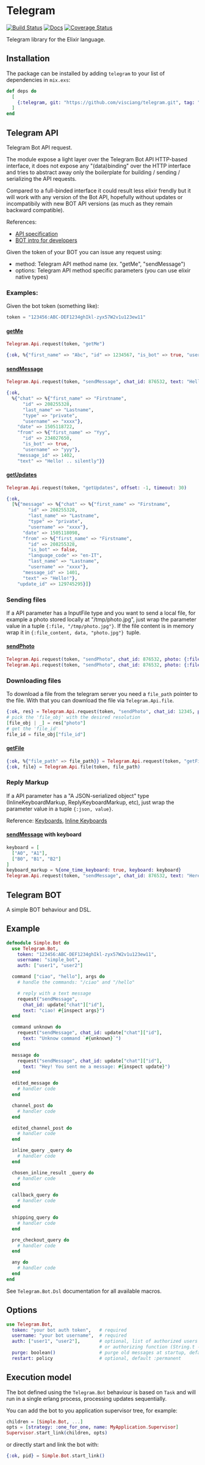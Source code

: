 # Telegram

[![Build Status](https://travis-ci.org/visciang/telegram.svg?branch=master)](https://travis-ci.org/visciang/telegram) [![Docs](https://img.shields.io/badge/docs-latest-green.svg)](https://visciang.github.io/telegram/readme.html) [![Coverage Status](https://coveralls.io/repos/github/visciang/telegram/badge.svg?branch=master)](https://coveralls.io/github/visciang/telegram?branch=master)

Telegram library for the Elixir language.

## Installation

The package can be installed by adding `telegram` to your list of dependencies in `mix.exs`:

```elixir
def deps do
  [
    {:telegram, git: "https://github.com/visciang/telegram.git", tag: "xxx"}
  ]
end
```

## Telegram API

Telegram Bot API request.

The module expose a light layer over the Telegram Bot API HTTP-based interface,
it does not expose any "(data)binding" over the HTTP interface and tries to abstract
away only the boilerplate for building / sending / serializing the API requests.

Compared to a full-binded interface it could result less elixir frendly but it will
work with any version of the Bot API, hopefully without updates or incompatibily
with new BOT API versions (as much as they remain backward compatible).


References:
* [API specification](https://core.telegram.org/bots/api)
* [BOT intro for developers](https://core.telegram.org/bots)

Given the token of your BOT you can issue any request using:
* method: Telegram API method name (ex. "getMe", "sendMessage")
* options: Telegram API method specific parameters (you can use elixir native types)

### Examples:

Given the bot token (something like):

```elixir
token = "123456:ABC-DEF1234ghIkl-zyx57W2v1u123ew11"
```

#### [getMe](https://core.telegram.org/bots/api#getme)

```elixir
Telegram.Api.request(token, "getMe")

{:ok, %{"first_name" => "Abc", "id" => 1234567, "is_bot" => true, "username" => "ABC"}}
```

#### [sendMessage](https://core.telegram.org/bots/api#sendmessage)

```elixir
Telegram.Api.request(token, "sendMessage", chat_id: 876532, text: "Hello! .. silently", disable_notification: true)

{:ok,
  %{"chat" => %{"first_name" => "Firstname",
      "id" => 208255328,
      "last_name" => "Lastname",
      "type" => "private",
      "username" => "xxxx"},
    "date" => 1505118722,
    "from" => %{"first_name" => "Yyy",
      "id" => 234027650,
      "is_bot" => true,
      "username" => "yyy"},
    "message_id" => 1402,
    "text" => "Hello! .. silently"}}
```

#### [getUpdates](https://core.telegram.org/bots/api#getupdates)

```elixir
Telegram.Api.request(token, "getUpdates", offset: -1, timeout: 30)

{:ok,
  [%{"message" => %{"chat" => %{"first_name" => "Firstname",
        "id" => 208255328,
        "last_name" => "Lastname",
        "type" => "private",
        "username" => "xxxx"},
      "date" => 1505118098,
      "from" => %{"first_name" => "Firstname",
        "id" => 208255328,
        "is_bot" => false,
        "language_code" => "en-IT",
        "last_name" => "Lastname",
        "username" => "xxxx"},
      "message_id" => 1401,
      "text" => "Hello!"},
    "update_id" => 129745295}]}
```

### Sending files

If a API parameter has a InputFile type and you want to send a local file,
for example a photo stored locally at "/tmp/photo.jpg", just wrap the parameter
value in a tuple `{:file, "/tmp/photo.jpg"}`. If the file content is in memory
wrap it in `{:file_content, data, "photo.jpg"} `tuple.

#### [sendPhoto](https://core.telegram.org/bots/api#sendphoto)

```elixir
Telegram.Api.request(token, "sendPhoto", chat_id: 876532, photo: {:file, "/tmp/photo.jpg"})
Telegram.Api.request(token, "sendPhoto", chat_id: 876532, photo: {:file_content, photo, "photo.jpg"})
```

### Downloading files

To download a file from the telegram server you need a `file_path` pointer to the file.
With that you can download the file via `Telegram.Api.file`.

```elixir
{:ok, res} = Telegram.Api.request(token, "sendPhoto", chat_id: 12345, photo: {:file, "example/photo.jpg"})
# pick the 'file_obj' with the desired resolution
[file_obj | _] = res["photo"]
# get the 'file_id'
file_id = file_obj["file_id"]
```

#### [getFile](https://core.telegram.org/bots/api#getfile)

```elixir
{:ok, %{"file_path" => file_path}} = Telegram.Api.request(token, "getFile", file_id: file_id)
{:ok, file} = Telegram.Api.file(token, file_path)
```

### Reply Markup

If a API parameter has a "A JSON-serialized object" type (InlineKeyboardMarkup, ReplyKeyboardMarkup, etc),
just wrap the parameter value in a tuple `{:json, value}`.

Reference: [Keyboards](https://core.telegram.org/bots#keyboards),
[Inline Keyboards](https://core.telegram.org/bots#inline-keyboards-and-on-the-fly-updating)

#### [sendMessage](https://core.telegram.org/bots/api#sendmessage) with keyboard

```elixir
keyboard = [
  ["A0", "A1"],
  ["B0", "B1", "B2"]
]
keyboard_markup = %{one_time_keyboard: true, keyboard: keyboard}
Telegram.Api.request(token, "sendMessage", chat_id: 876532, text: "Here a keyboard!", reply_markup: {:json, keyboard_markup})
```

## Telegram BOT

A simple BOT behaviour and DSL.

## Example

```elixir
defmodule Simple.Bot do
  use Telegram.Bot,
    token: "123456:ABC-DEF1234ghIkl-zyx57W2v1u123ew11",
    username: "simple_bot",
    auth: ["user1", "user2"]

  command ["ciao", "hello"], args do
    # handle the commands: "/ciao" and "/hello"

    # reply with a text message
    request("sendMessage",
      chat_id: update["chat"]["id"],
      text: "ciao! #{inspect args}")
  end

  command unknown do
    request("sendMessage", chat_id: update["chat"]["id"],
      text: "Unknow command `#{unknown}`")
  end

  message do
    request("sendMessage", chat_id: update["chat"]["id"],
      text: "Hey! You sent me a message: #{inspect update}")
  end

  edited_message do
    # handler code
  end

  channel_post do
    # handler code
  end

  edited_channel_post do
    # handler code
  end

  inline_query _query do
    # handler code
  end

  chosen_inline_result _query do
    # handler code
  end

  callback_query do
    # handler code
  end

  shipping_query do
    # handler code
  end

  pre_checkout_query do
    # handler code
  end

  any do
    # handler code
  end
end
```

See `Telegram.Bot.Dsl` documentation for all available macros.

## Options

```elixir
use Telegram.Bot,
  token: "your bot auth token",   # required
  username: "your bot username",  # required
  auth: ["user1", "user2"],       # optional, list of authorized users
                                  # or authorizing function (String.t -> boolean)
  purge: boolean()                # purge old messages at startup, default: false
  restart: policy                 # optional, default :permanent
```

## Execution model

The bot defined using the `Telegram.Bot` behaviour is based on `Task`
and will run in a single erlang process, processing updates sequentially.

You can add the bot to you application supervisor tree, for example:

```elixir
children = [Simple.Bot, ...]
opts = [strategy: :one_for_one, name: MyApplication.Supervisor]
Supervisor.start_link(children, opts)
```

or directly start and link the bot with:

```elixir
{:ok, pid} = Simple.Bot.start_link()
```
